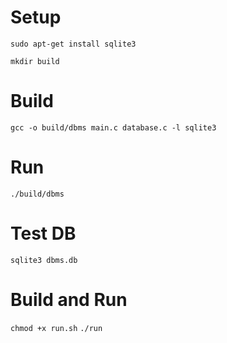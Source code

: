 # Setup

`sudo apt-get install sqlite3`

`mkdir build`

# Build

`gcc -o build/dbms main.c database.c -l sqlite3`

# Run

`./build/dbms`

# Test DB

`sqlite3 dbms.db`

# Build and Run

`chmod +x run.sh`
`./run`
